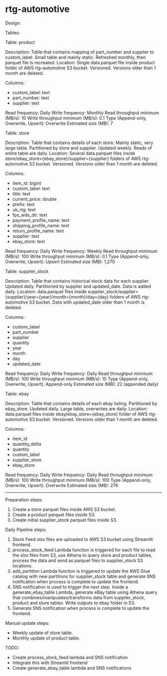 # rtg-automotive

Design:

Tables:

Table: product

Description: Table that contains mapping of part_number and supplier to custom_label. Small table and mainly static. Refreshed monthly, then parquet file is recreated.
Location: Single data.parquet file inside product folder of AWS rtg-automotive S3 bucket. Versioned. Versions older than 1 month are deleted.

Columns:
- custom_label: text
- part_number: text
- supplier: text

Read frequency: Daily
Write frequency: Monthly
Read throughput minimum (MB/s): 10
Write throughput minimum (MB/s): 0.1
Type (Append-only, Overwrite, Upsert): Overwrite
Estimated size (MB): 7


Table: store

Description: Table that contains details of each store. Mainly static, very large table. Partitioned by store and supplier. Updated weekly. Reads of entire table are daily.
Location: Several data.parquet files inside store/ebay_store={ebay_store}/supplier={supplier} folders of AWS rtg-automotive S3 bucket. Versioned. Versions older than 1 month are deleted.

Columns:
- item_id: bigint
- custom_label: text
- title: text
- current_price: double
- prefix: text
- uk_rtg: text
- fps_wds_dir: text
- payment_profile_name: text
- shipping_profile_name: text
- return_profile_name: text
- supplier: text
- ebay_store: text

Read frequency: Daily
Write frequency: Weekly
Read throughput minimum (MB/s): 100
Write throughput minimum (MB/s): 0.1
Type (Append-only, Overwrite, Upsert): Upsert
Estimated size (MB): 1,270

Table: supplier_stock

Description: Table that contains historical stock data for each supplier. Updated daily. Partitioned by supplier and updated_date. Data is added daily.
Location: data.parquet files inside supplier_stock/supplier={supplier}/year={year}/month={month}/day={day} folders of AWS rtg-automotive S3 bucket. Data with updated_date older than 1 month is deleted.

Columns:
- custom_label
- part_number
- supplier
- quantity
- year
- month
- day
- updated_date

Read frequency: Daily
Write frequency: Daily
Read throughput minimum (MB/s): 100
Write throughput minimum (MB/s): 10
Type (Append-only, Overwrite, Upsert): Append-only
Estimated size (MB): 22 (appended daily)

Table: ebay

Description: Table that contains details of each ebay listing. Partitioned by ebay_store. Updated daily. Large table, overwrites are daily.
Location: data.parquet files inside ebay/ebay_store={ebay_store} folder of AWS rtg-automotive S3 bucket. Versioned. Versions older than 1 month are deleted.

Columns:
- item_id
- quantity_delta
- quantity
- custom_label
- supplier_store
- ebay_store

Read frequency: Daily
Write frequency: Daily
Read throughput minimum (MB/s): 100
Write throughput minimum (MB/s): 100
Type (Append-only, Overwrite, Upsert): Overwrite
Estimated size (MB): 276

---

Preparation steps:
1. Create a store parquet files inside AWS S3 bucket.
2. Create a product parquet files inside S3.
3. Create initial supplier_stock parquet files inside S3.

Daily Pipeline steps:

1. Stock Feed xlsx files are uploaded to AWS S3 bucket using Streamlit frontend.
2. process_stock_feed Lambda function is triggered for each file to read the xlsx files from S3, use Athena to query store and product tables, process the data and send as parquet files to supplier_stock S3 locations.
3. add_partition Lambda function is triggered to update the AWS Glue catalog with new partitions for supplier_stock table and generate SNS notification when process is complete to update the frontend.
4. SNS notification is used to trigger the next step. Inside a generate_ebay_table Lambda, generate eBay table using Athena query that combines/manipulates/transforms data from supplier_stock, product and store tables. Write outputs to ebay folder in S3.
5. Generate SNS notification when process is complete to update the frontend.


Manual update steps:

- Weekly update of store table.
- Monthly update of product table.



TODO:

<!-- - Set up S3 bucket and versioning -->
<!-- - Set up AWS Glue Data Catalog for tables -->
<!-- - Create parquet files for store, product and supplier_stock including partitions. -->
- Create process_stock_feed lambda and SNS notification
- Integrate this with Streamlit frontend
- Create generate_ebay_table lambda and SNS notifications